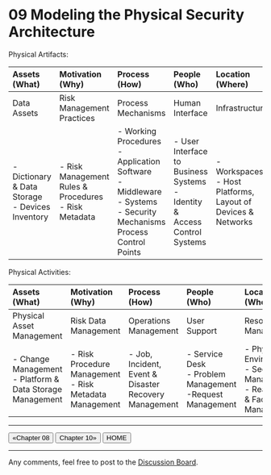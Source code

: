 # 09 Modeling the Physical Security Architecture

Physical Artifacts:

| Assets (What) | Motivation (Why) | Process (How) | People (Who) | Location (Where) | Time (When) |
| :--- | :--- | :--- | :--- | :--- | :--- |
| Data Assets | Risk Management Practices| Process Mechanisms | Human Interface | Infrastructure | Processing Schedule |
| - Dictionary & Data Storage<br>- Devices Inventory | - Risk Management Rules & Procedures<br>- Risk Metadata | - Working Procedures<br>- Application Software<br>- Middleware<br>- Systems<br>- Security Mechanisms Process Control Points | - User Interface to Business Systems<br>- Identity & Access Control Systems | - Workspaces<br>- Host Platforms, Layout of Devices & Networks | - Timing & Sequencing of Processes & Sessions |

Physical Activities:

| Assets (What) | Motivation (Why) | Process (How) | People (Who) | Location (Where) | Time (When) |
| :--- | :--- | :--- | :--- | :--- | :--- |
| Physical Asset Management | Risk Data Management | Operations Management | User Support | Resources Management | Performance Data Collection |
| - Change Management<br>- Platform & Data Storage Management | - Risk Procedure Management<br>- Risk Metadata Management | - Job, Incident, Event & Disaster Recovery Management | - Service Desk<br>- Problem Management<br>-Request Management | - Physical & Environmental<br>- Security Management<br>- Real Estate & Facilities Management | - Business Systems Monitoring<br>- Procedure Management |

---

[<button type="button">«Chapter 08</button>](../08_Modeling_Logical_Security_Architecture/README.md) [<button type="button">Chapter 10»</button>](../10_Conclusion/README.md) [<button type="button">HOME</button>](../README.md)

---

Any comments, feel free to post to the [Discussion Board](https://github.com/yasenstar/ArchiMate_SABSA/discussions).